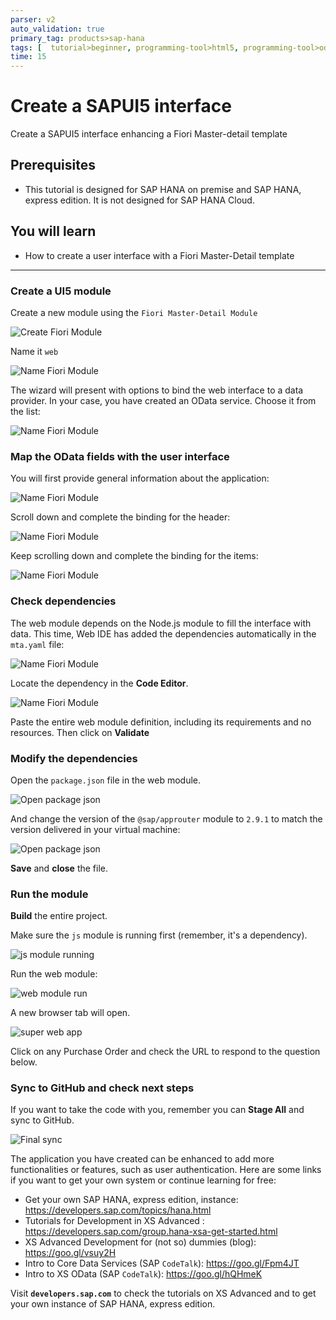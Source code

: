 ```yaml
---
parser: v2
auto_validation: true
primary_tag: products>sap-hana
tags: [  tutorial>beginner, programming-tool>html5, programming-tool>odata, programming-tool>sapui5, products>sap-hana ]
time: 15
---
```


# Create a SAPUI5 interface
<!-- description --> Create a SAPUI5 interface enhancing a Fiori Master-detail template

## Prerequisites  
 - This tutorial is designed for SAP HANA on premise and SAP HANA, express edition. It is not designed for SAP HANA Cloud.

## You will learn  
  - How to create a user interface with a Fiori Master-Detail template


---

### Create a UI5 module


Create a new module using the `Fiori Master-Detail Module`

![Create Fiori Module](1.png)

Name it `web`

![Name Fiori Module](2.png)

The wizard will present with options to bind the web interface to a data provider. In your case, you have created an OData service. Choose it from the list:

![Name Fiori Module](3.png)


### Map the OData fields with the user interface


You will first provide general information about the application:

![Name Fiori Module](4.png)

Scroll down and complete the binding for the header:

![Name Fiori Module](5.png)

Keep scrolling down and complete the binding for the items:

![Name Fiori Module](6_1.png)



### Check dependencies


The web module depends on the Node.js module to fill the interface with data. This time, Web IDE has added the dependencies automatically in the `mta.yaml` file:

![Name Fiori Module](7.png)

Locate the dependency in the **Code Editor**.

![Name Fiori Module](validate.png)

Paste the entire web module definition, including its requirements and no resources. Then click on **Validate**



### Modify the dependencies


Open the `package.json` file in the web module.

![Open package json](dep1.png)

And change the version of the  `@sap/approuter` module to `2.9.1` to match the version delivered in your virtual machine:

![Open package json](dep2.png)

**Save** and **close** the file.


### Run the module


**Build** the entire project.

Make sure the `js` module is running first (remember, it's a dependency).

![js module running](js.png)

Run the web module:

![web module run](web.png)


A new browser tab will open.

![super web app](super_1.png)

Click on any Purchase Order and check the URL to respond to the question below.



### Sync to GitHub and check next steps

If you want to take the code with you, remember you can **Stage All** and sync to GitHub.

![Final sync](sync.png)

The application you have created can be enhanced to add more functionalities or features, such as user authentication. Here are some links if you want to get your own system or continue learning for free:

- Get your own SAP HANA, express edition, instance: <https://developers.sap.com/topics/hana.html>
- Tutorials for Development in XS Advanced : <https://developers.sap.com/group.hana-xsa-get-started.html>
- XS Advanced Development for (not so) dummies (blog): <https://goo.gl/vsuy2H>
- Intro to Core Data Services (SAP `CodeTalk`): <https://goo.gl/Fpm4JT>
- Intro to XS OData (SAP `CodeTalk`): <https://goo.gl/hQHmeK>

Visit **`developers.sap.com`** to check the tutorials on XS Advanced and to get your own instance of SAP HANA, express edition.


